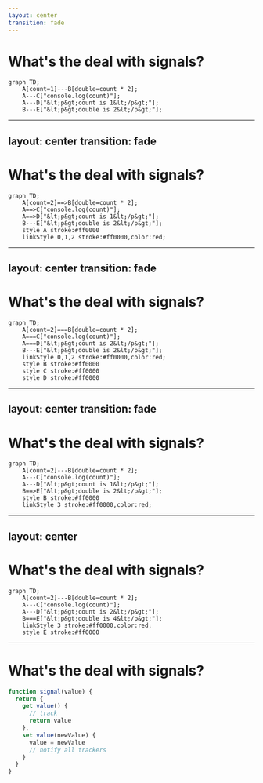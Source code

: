 ```yaml
---
layout: center
transition: fade
---
```


# What's the deal with signals?

```mermaid { scale: 1.5 }
graph TD;
    A[count=1]---B[double=count * 2];
    A---C["console.log(count)"];
    A---D["&lt;p&gt;count is 1&lt;/p&gt;"];
    B---E["&lt;p&gt;double is 2&lt;/p&gt;"];
```

---
layout: center
transition: fade
---

# What's the deal with signals?

```mermaid { scale: 1.5 }
graph TD;
    A[count=2]==>B[double=count * 2];
    A==>C["console.log(count)"];
    A==>D["&lt;p&gt;count is 1&lt;/p&gt;"];
    B---E["&lt;p&gt;double is 2&lt;/p&gt;"];
    style A stroke:#ff0000
    linkStyle 0,1,2 stroke:#ff0000,color:red;
```

---
layout: center
transition: fade
---

# What's the deal with signals?

```mermaid { scale: 1.5 }
graph TD;
    A[count=2]===B[double=count * 2];
    A===C["console.log(count)"];
    A===D["&lt;p&gt;count is 2&lt;/p&gt;"];
    B---E["&lt;p&gt;double is 2&lt;/p&gt;"];
    linkStyle 0,1,2 stroke:#ff0000,color:red;
    style B stroke:#ff0000
    style C stroke:#ff0000
    style D stroke:#ff0000
```

---
layout: center
transition: fade
---

# What's the deal with signals?

```mermaid { scale: 1.5 }
graph TD;
    A[count=2]---B[double=count * 2];
    A---C["console.log(count)"];
    A---D["&lt;p&gt;count is 1&lt;/p&gt;"];
    B==>E["&lt;p&gt;double is 2&lt;/p&gt;"];
    style B stroke:#ff0000
    linkStyle 3 stroke:#ff0000,color:red;
```

---
layout: center
---

# What's the deal with signals?

```mermaid { scale: 1.5 }
graph TD;
    A[count=2]---B[double=count * 2];
    A---C["console.log(count)"];
    A---D["&lt;p&gt;count is 2&lt;/p&gt;"];
    B===E["&lt;p&gt;double is 4&lt;/p&gt;"];
    linkStyle 3 stroke:#ff0000,color:red;
    style E stroke:#ff0000
```

---

# What's the deal with signals?

```js
function signal(value) {
  return {
    get value() {
      // track
      return value
    },
    set value(newValue) {
      value = newValue
      // notify all trackers
    }
  }
}
```